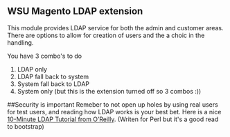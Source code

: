 ## WSU Magento LDAP extension

This module provides LDAP service for both the admin and customer areas.  There are options to allow for creation of users and the a choic in the handling.  

You have 3 combo's to do

1. LDAP only
1. LDAP fall back to system
1. System fall back to LDAP
1. System only (but this is the extension turned off so 3 combos :))

##Security is important
Remeber to not open up holes by using real users for test users, and reading how LDAP works is your best bet.  Here is a nice [10-Minute LDAP Tutorial from O’Reilly](http://oreilly.com/perl/excerpts/system-admin-with-perl/ten-minute-ldap-utorial.html). (Writen for Perl but it's a good read to bootstrap)
